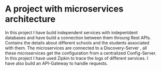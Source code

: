 # A project with microservices architecture
In this project I have build independent services with indepentdent databases and have build a connection between them throung Rest APIs. Contains the details about different schools and the students associated with them. The microservices are connected to a Discovery-Server ,  all these microservices get the configuration from a centralized Config-Server. In this project I have used Zipkin to trace the logs of different services. I have also build an API-Gateway to handle requests.

